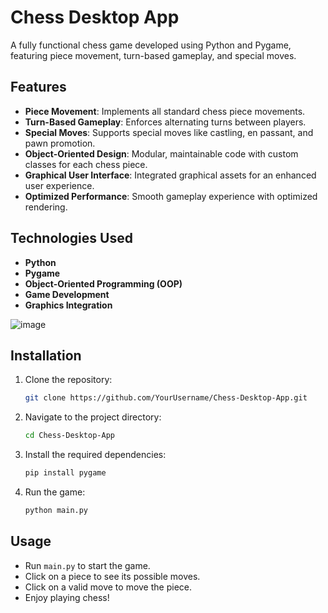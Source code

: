 # Chess Desktop App

A fully functional chess game developed using Python and Pygame, featuring piece movement, turn-based gameplay, and special moves.

## Features

- **Piece Movement**: Implements all standard chess piece movements.
- **Turn-Based Gameplay**: Enforces alternating turns between players.
- **Special Moves**: Supports special moves like castling, en passant, and pawn promotion.
- **Object-Oriented Design**: Modular, maintainable code with custom classes for each chess piece.
- **Graphical User Interface**: Integrated graphical assets for an enhanced user experience.
- **Optimized Performance**: Smooth gameplay experience with optimized rendering.

## Technologies Used

- **Python**
- **Pygame**
- **Object-Oriented Programming (OOP)**
- **Game Development**
- **Graphics Integration**


![image](https://github.com/user-attachments/assets/ae538ce7-fb77-47d8-983f-9f7cf475a5a6)


## Installation

1. Clone the repository:
    ```bash
    git clone https://github.com/YourUsername/Chess-Desktop-App.git
    ```
2. Navigate to the project directory:
    ```bash
    cd Chess-Desktop-App
    ```
3. Install the required dependencies:
    ```bash
    pip install pygame
    ```
4. Run the game:
    ```bash
    python main.py
    ```

## Usage

- Run `main.py` to start the game.
- Click on a piece to see its possible moves.
- Click on a valid move to move the piece.
- Enjoy playing chess!

